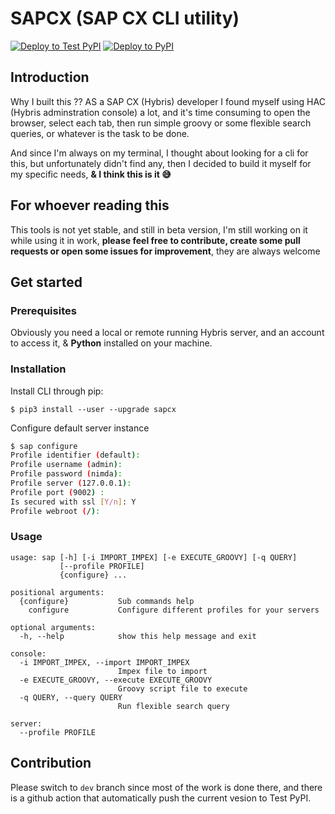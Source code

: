 # SAPCX (SAP CX CLI utility)
[![Deploy to Test PyPI](https://github.com/ablil/sapcx/actions/workflows/test-pypi.yml/badge.svg?branch=dev)](https://github.com/ablil/sapcx/actions/workflows/test-pypi.yml)
[![Deploy to PyPI](https://github.com/ablil/sapcx/actions/workflows/pypi.yml/badge.svg?branch=main)](https://github.com/ablil/sapcx/actions/workflows/pypi.yml)

## Introduction
Why I built this ?? AS a SAP CX (Hybris) developer I found myself using HAC (Hybris adminstration console) a lot, and it's time consuming to open the browser, select each tab, then run simple groovy or some flexible search queries, or whatever is the task to be done.

And since I'm always on my terminal, I thought about looking for a cli for this, but unfortunately didn't find any, then I decided to build it myself for my specific needs, **& I think this is it :sweat_smile:**

## For whoever reading this

This tools is not yet stable, and still in beta version, I'm still working on it while using it in work, **please feel free to contribute, create some pull requests or open some issues for improvement**, they are always welcome

## Get started
### Prerequisites
Obviously you need a local or remote running Hybris server, and an account to access it, & **Python** installed on your machine.

### Installation

Install CLI through pip:
```
$ pip3 install --user --upgrade sapcx
```

Configure default server instance
```bash
$ sap configure
Profile identifier (default): 
Profile username (admin): 
Profile password (nimda): 
Profile server (127.0.0.1): 
Profile port (9002) :
Is secured with ssl [Y/n]: Y
Profile webroot (/): 
```

### Usage
```
usage: sap [-h] [-i IMPORT_IMPEX] [-e EXECUTE_GROOVY] [-q QUERY]
           [--profile PROFILE]
           {configure} ...

positional arguments:
  {configure}           Sub commands help
    configure           Configure different profiles for your servers

optional arguments:
  -h, --help            show this help message and exit

console:
  -i IMPORT_IMPEX, --import IMPORT_IMPEX
                        Impex file to import
  -e EXECUTE_GROOVY, --execute EXECUTE_GROOVY
                        Groovy script file to execute
  -q QUERY, --query QUERY
                        Run flexible search query

server:
  --profile PROFILE
```

## Contribution
Please switch to `dev` branch since most of the work is done there, and there is a github action that automatically push the current vesion to Test PyPI.

